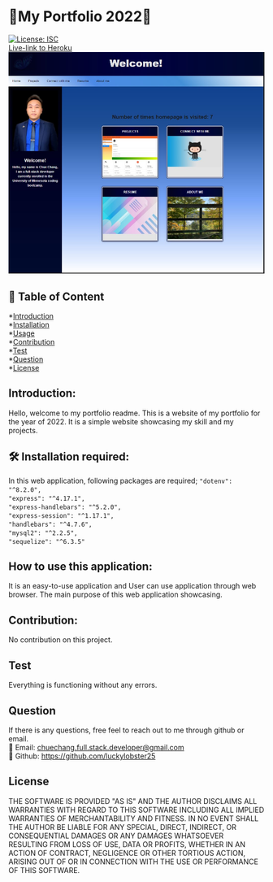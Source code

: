 # 💎My Portfolio 2022💎
[![License: ISC](https://img.shields.io/badge/License-ISC-blue.svg)](https://opensource.org/licenses/ISC)  
[Live-link to Heroku](https://tranquil-forest-01942.herokuapp.com/)  
![Screenshot of Web Application](public/images/overview.jpg)
## 📝 Table of Content
*[Introduction](#introduction)  
*[Installation](#installation)  
*[Usage](#usage)  
*[Contribution](#contribution)  
*[Test](#test)  
*[Question](#question)  
*[License](#license)  
## Introduction: 
Hello, welcome to my portfolio readme. This is a website of my portfolio for the year of 2022. It is a simple website showcasing my skill and my projects.   
## 🛠️ Installation required:
In this web application, following packages are required; 
    `"dotenv": "^8.2.0",`  
    `"express": "^4.17.1",`  
    `"express-handlebars": "^5.2.0",`  
    `"express-session": "^1.17.1",`  
    `"handlebars": "^4.7.6",`  
    `"mysql2": "^2.2.5",`  
    `"sequelize": "^6.3.5"`  
## How to use this application:
It is an easy-to-use application and User can use application through web browser. The main purpose of this web application showcasing. 
## Contribution:
No contribution on this project.  
## Test
Everything is functioning without any errors. 
## Question
If there is any questions, free feel to reach out to me through github or email.  
📧 Email: <chuechang.full.stack.developer@gmail.com>  
📂 Github: <https://github.com/luckylobster25>  
## License
THE SOFTWARE IS PROVIDED "AS IS" AND THE AUTHOR DISCLAIMS ALL WARRANTIES WITH REGARD TO THIS SOFTWARE INCLUDING ALL IMPLIED WARRANTIES OF MERCHANTABILITY AND FITNESS. IN NO EVENT SHALL THE AUTHOR BE LIABLE FOR ANY SPECIAL, DIRECT, INDIRECT, OR CONSEQUENTIAL DAMAGES OR ANY DAMAGES WHATSOEVER RESULTING FROM LOSS OF USE, DATA OR PROFITS, WHETHER IN AN ACTION OF CONTRACT, NEGLIGENCE OR OTHER TORTIOUS ACTION, ARISING OUT OF OR IN CONNECTION WITH THE USE OR PERFORMANCE OF THIS SOFTWARE.  
